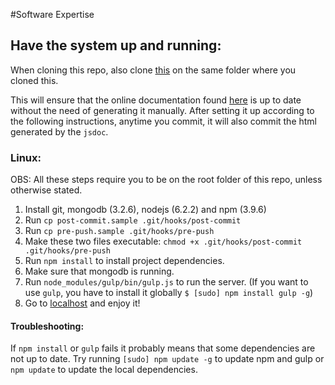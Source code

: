 #Software Expertise

## Have the system up and running:

When cloning this repo, also clone [this](https://github.com/TaskAssignment/TaskAssignment.github.io) on the same folder where you cloned this.

This will ensure that the online documentation found [here](https://TaskAssignment.github.io/api) is up to date without the need of generating it manually. After setting it up according to the following instructions, anytime you commit, it will also commit the html generated by the `jsdoc`.

### Linux:
OBS: All these steps require you to be on the root folder of this repo, unless otherwise stated.

1. Install git, mongodb (3.2.6), nodejs (6.2.2) and npm (3.9.6)
2. Run `cp post-commit.sample .git/hooks/post-commit`
3. Run `cp pre-push.sample .git/hooks/pre-push`
4. Make these two files executable: `chmod +x .git/hooks/post-commit .git/hooks/pre-push`
2. Run `npm install` to install project dependencies.
3. Make sure that mongodb is running.
4. Run `node_modules/gulp/bin/gulp.js` to run the server. (If you want to use `gulp`, you have to install it globally `$ [sudo] npm install gulp -g`)
5. Go to [localhost](http://localhost:3000) and enjoy it!

#### Troubleshooting:

If `npm install` or `gulp` fails it probably means that some dependencies are not up to date. Try running `[sudo] npm update -g` to update npm and gulp or `npm update` to update the local dependencies.
